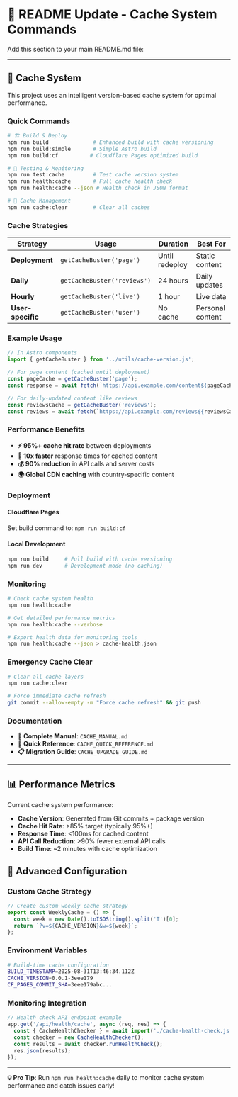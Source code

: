 # 📝 README Update - Cache System Commands

Add this section to your main README.md file:

---

## 🚀 Cache System

This project uses an intelligent version-based cache system for optimal performance.

### Quick Commands

```bash
# 🏗️ Build & Deploy
npm run build              # Enhanced build with cache versioning
npm run build:simple       # Simple Astro build
npm run build:cf          # Cloudflare Pages optimized build

# 🧪 Testing & Monitoring  
npm run test:cache         # Test cache version system
npm run health:cache       # Full cache health check
npm run health:cache --json # Health check in JSON format

# 🧹 Cache Management
npm run cache:clear        # Clear all caches
```

### Cache Strategies

| Strategy | Usage | Duration | Best For |
|----------|--------|----------|----------|
| **Deployment** | `getCacheBuster('page')` | Until redeploy | Static content |
| **Daily** | `getCacheBuster('reviews')` | 24 hours | Daily updates |
| **Hourly** | `getCacheBuster('live')` | 1 hour | Live data |
| **User-specific** | `getCacheBuster('user')` | No cache | Personal content |

### Example Usage

```javascript
// In Astro components
import { getCacheBuster } from '../utils/cache-version.js';

// For page content (cached until deployment)
const pageCache = getCacheBuster('page');
const response = await fetch(`https://api.example.com/content${pageCache}`);

// For daily-updated content like reviews
const reviewsCache = getCacheBuster('reviews');
const reviews = await fetch(`https://api.example.com/reviews${reviewsCache}`);
```

### Performance Benefits

- **⚡ 95%+ cache hit rate** between deployments
- **🚀 10x faster** response times for cached content  
- **💰 90% reduction** in API calls and server costs
- **🌍 Global CDN caching** with country-specific content

### Deployment

#### Cloudflare Pages
Set build command to: `npm run build:cf`

#### Local Development
```bash
npm run build     # Full build with cache versioning
npm run dev       # Development mode (no caching)
```

### Monitoring

```bash
# Check cache system health
npm run health:cache

# Get detailed performance metrics
npm run health:cache --verbose

# Export health data for monitoring tools  
npm run health:cache --json > cache-health.json
```

### Emergency Cache Clear

```bash
# Clear all cache layers
npm run cache:clear

# Force immediate cache refresh
git commit --allow-empty -m "Force cache refresh" && git push
```

### Documentation

- **📖 Complete Manual**: `CACHE_MANUAL.md`
- **🚀 Quick Reference**: `CACHE_QUICK_REFERENCE.md` 
- **📋 Migration Guide**: `CACHE_UPGRADE_GUIDE.md`

---

## 📊 Performance Metrics

Current cache system performance:

- **Cache Version**: Generated from Git commits + package version
- **Cache Hit Rate**: >85% target (typically 95%+)
- **Response Time**: <100ms for cached content
- **API Call Reduction**: >90% fewer external API calls
- **Build Time**: ~2 minutes with cache optimization

## 🔧 Advanced Configuration

### Custom Cache Strategy
```javascript
// Create custom weekly cache strategy
export const WeeklyCache = () => {
  const week = new Date().toISOString().split('T')[0];
  return `?v=${CACHE_VERSION}&w=${week}`;
};
```

### Environment Variables
```bash
# Build-time cache configuration
BUILD_TIMESTAMP=2025-08-31T13:46:34.112Z
CACHE_VERSION=0.0.1-3eee179
CF_PAGES_COMMIT_SHA=3eee179abc...
```

### Monitoring Integration
```javascript
// Health check API endpoint example
app.get('/api/health/cache', async (req, res) => {
  const { CacheHealthChecker } = await import('./cache-health-check.js');
  const checker = new CacheHealthChecker();
  const results = await checker.runHealthCheck();
  res.json(results);
});
```

---

**💡 Pro Tip**: Run `npm run health:cache` daily to monitor cache system performance and catch issues early!